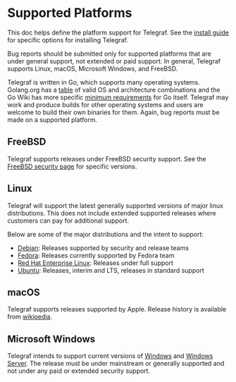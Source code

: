# Supported Platforms

This doc helps define the platform support for Telegraf. See the
[install guide][] for specific options for installing Telegraf.

Bug reports should be submitted only for supported platforms that are under
general support, not extended or paid support. In general, Telegraf supports
Linux, macOS, Microsoft Windows, and FreeBSD.

Telegraf is written in Go, which supports many operating systems. Golang.org
has a [table][go-table] of valid OS and architecture combinations and the Go
Wiki has more specific [minimum requirements][go-reqs] for Go itself. Telegraf
may work and produce builds for other operating systems and users are welcome to
build their own binaries for them. Again, bug reports must be made on a
supported platform.

[install guide]: /docs/INSTALL_GUIDE.md
[go-table]: https://golang.org/doc/install/source#environment
[go-reqs]: https://github.com/golang/go/wiki/MinimumRequirements#operating-systems

## FreeBSD

Telegraf supports releases under FreeBSD security support. See the
[FreeBSD security page][] for specific versions.

[FreeBSD security page]: https://www.freebsd.org/security/#sup

## Linux

Telegraf will support the latest generally supported versions of major linux
distributions. This does not include extended supported releases where customers
can pay for additional support.

Below are some of the major distributions and the intent to support:

* [Debian][]: Releases supported by security and release teams
* [Fedora][]: Releases currently supported by Fedora team
* [Red Hat Enterprise Linux][]: Releases under full support
* [Ubuntu][]: Releases, interim and LTS, releases in standard support

[Debian]: https://wiki.debian.org/LTS
[Fedora]: https://fedoraproject.org/wiki/Releases
[Red Hat Enterprise Linux]: https://access.redhat.com/support/policy/updates/errata#Life_Cycle_Dates
[Ubuntu]: https://ubuntu.com/about/release-cycle

## macOS

Telegraf supports releases supported by Apple. Release history is available from
[wikipedia][wp-macos].

[wp-macos]: https://endoflife.date/macos

## Microsoft Windows

Telegraf intends to support current versions of [Windows][] and
[Windows Server][]. The release must be under mainstream or generally supported
and not under any paid or extended security support.

[Windows]: https://learn.microsoft.com/en-us/lifecycle/faq/windows
[Windows Server]: https://learn.microsoft.com/en-us/windows-server/get-started/windows-server-release-info
